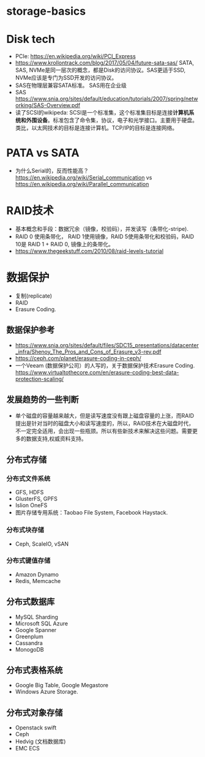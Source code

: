 # storage-basics

# Disk tech
* PCIe: https://en.wikipedia.org/wiki/PCI_Express
* https://www.krollontrack.com/blog/2017/05/04/future-sata-sas/ SATA, SAS, NVMe是同一层次的概念，都是Disk的访问协议。SAS更适于SSD, NVMe应该是专门为SSD开发的访问协议。
* SAS在物理层兼容SATA标准。 SAS用在企业级
* SAS https://www.snia.org/sites/default/education/tutorials/2007/spring/networking/SAS-Overview.pdf
* 读了SCSI的wikipeda: SCSI是一个标准集，这个标准集目标是连接**计算机系统和外围设备**。标准包含了命令集，协议，电子和光学接口。主要用于硬盘。类比，以太网技术的目标是连接计算机。TCP/IP的目标是连接网络。

# PATA vs SATA
* 为什么Serial的，反而性能高？https://en.wikipedia.org/wiki/Serial_communication vs https://en.wikipedia.org/wiki/Parallel_communication

# RAID技术
* 基本概念和手段：数据冗余（镜像，校验码），并发读写（条带化-stripe).
* RAID 0 使用条带化， RAID 1使用镜像，RAID 5使用条带化和校验码，RAID 10是 RAID 1 + RAID 0, 镜像上的条带化。
* https://www.thegeekstuff.com/2010/08/raid-levels-tutorial

# 数据保护
* 复制(replicate)
* RAID
* Erasure Coding.

## 数据保护参考
* https://www.snia.org/sites/default/files/SDC15_presentations/datacenter_infra/Shenoy_The_Pros_and_Cons_of_Erasure_v3-rev.pdf
* https://ceph.com/planet/erasure-coding-in-ceph/
* 一个Veeam (数据保护公司）的人写的，关于数据保护技术Erasure Coding. https://www.virtualtothecore.com/en/erasure-coding-best-data-protection-scaling/

## 发展趋势的一些判断
* 单个磁盘的容量越来越大，但是读写速度没有跟上磁盘容量的上涨，而RAID提出是针对当时的磁盘大小和读写速度的，所以，RAID技术在大磁盘时代，不一定完全适用，会出现一些瓶颈。所以有些新技术来解决这些问题。需要更多的数据支持,权威资料支持。

## 分布式存储

### 分布式文件系统
* GFS, HDFS
* GlusterFS, GPFS
* Islion OneFS
* 图片存储专用系统：Taobao File System, Facebook Haystack.

### 分布式块存储
* Ceph, ScaleIO, vSAN

### 分布式键值存储
* Amazon Dynamo
* Redis, Memcache

## 分布式数据库
* MySQL Sharding
* Microsoft SQL Azure
* Google Spanner
* Greenplum
* Cassandra
* MonogoDB

## 分布式表格系统
* Google Big Table, Google Megastore
* Windows Azure Storage.

## 分布式对象存储
* Openstack swift
* Ceph
* Hedvig (文档数据库)
* EMC ECS

